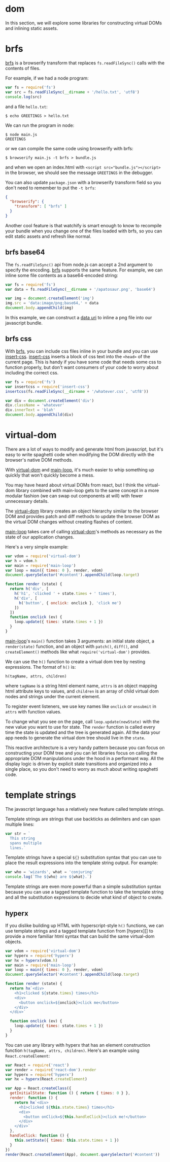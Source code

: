 # dom

In this section, we will explore some libraries for constructing virtual DOMs
and inlining static assets.

# brfs

[brfs][] is a browserify transform that replaces `fs.readFileSync()` calls with
the contents of files.

For example, if we had a node program:

``` js
var fs = require('fs')
var src = fs.readFileSync(__dirname + '/hello.txt', 'utf8')
console.log(src)
```

and a file `hello.txt`:

```
$ echo GREETINGS > hello.txt
```

We can run the program in node:

```
$ node main.js
GREETINGS
```

or we can compile the same code using browserify with brfs:

```
$ browserify main.js -t brfs > bundle.js
```

and when we open an index.html with `<script src="bundle.js"></script>` in the
browser, we should see the message `GREETINGS` in the debugger.

You can also update `package.json` with a browserify transform field so you
don't need to remember to put the `-t brfs`:

``` json
{
  "browserify": {
    "transform": [ "brfs" ]
  }
}
```

Another cool feature is that watchify is smart enough to know to recompile your
bundle when you change one of the files loaded with brfs, so you can edit static
assets and refresh like normal.

## brfs base64

The `fs.readFileSync()` api from node.js can accept a 2nd argument to specify
the encoding. [brfs][] supports the same feature. For example, we can inline
some file contents as a base64-encoded string:

``` js
var fs = require('fs')
var data = fs.readFileSync(__dirname + '/apatosaur.png', 'base64')

var img = document.createElement('img')
img.src = 'data:image/png;base64,' + data
document.body.appendChild(img)
```

In this example, we can construct a [data uri][] to inline a png file into our
javascript bundle.

## brfs css

With [brfs][], you can include css files inline in your bundle and you can use
[insert-css][]. [insert-css][] inserts a block of css text into the `<head>` of
the current page. This is handy if you have some code that needs some css to
function properly, but don't want consumers of your code to worry about
including the correct css.

``` js
var fs = require('fs')
var insertcss = require('insert-css')
insertcss(fs.readFileSync(__dirname + '/whatever.css', 'utf8'))

var div = document.createElement('div')
div.className = 'whatever'
div.innerText = 'blah'
document.body.appendChild(div)
```

[brfs]: https://npmjs.com/package/brfs
[insert-css]: https://npmjs.com/package/insert-css
[data uri]: https://en.wikipedia.org/wiki/Data_URI_scheme

# virtual-dom

There are a lot of ways to modify and generate html from javascript, but
it's easy to write spaghetti code when modifying the DOM directly with the
browser's native DOM methods.

With [virtual-dom][] and [main-loop][], it's much easier to whip something up
quickly that won't quickly become a mess.

You may have heard about virtual DOMs from react, but I think the virtual-dom
library combined with main-loop gets to the same concept in a more modular
fashion (we can swap out components at will) with fewer unnecessary details.

The [virtual-dom][] library creates an object hierarchy similar to the browser
DOM and provides patch and diff methods to update the browser DOM as the virtual
DOM changes without creating flashes of content.

[main-loop][] takes care of calling [virtual-dom][]'s methods as necessary as
the state of our application changes.

Here's a very simple example:

``` js
var vdom = require('virtual-dom')
var h = vdom.h
var main = require('main-loop')
var loop = main({ times: 0 }, render, vdom)
document.querySelector('#content').appendChild(loop.target)

function render (state) {
  return h('div', [
    h('h1', 'clicked ' + state.times + ' times'),
    h('div', [
      h('button', { onclick: onclick }, 'click me')
    ])
  ])
  function onclick (ev) {
    loop.update({ times: state.times + 1 })
  }
}
```

[main-loop][]'s `main()` function takes 3 arguments: an initial state object, a
`render(state)` function, and an object with `patch()`, `diff()`, and
`createElement()` methods like what `require('virtual-dom')` provides.

We can use the `h()` function to create a virtual dom tree by nesting
expressions. The format of `h()` is:

```
h(tagName, attrs, children)
```

where `tagName` is a string html element name, `attrs` is an object mapping html
attribute keys to values, and `children` is an array of child virtual dom nodes
and strings under the current element.

To register event listeners, we use key names like `onclick` or `onsubmit` in
`attrs` with function values.

To change what you see on the page, call `loop.update(newState)` with the new
value you want to use for state. The `render` function is called every time the
state is updated and the tree is generated again. All the data your app needs to
generate the virtual dom tree should live in the `state`.

This reactive architecture is a very handy pattern because you can focus on
constructing your DOM tree and you can let libraries focus on calling the
appropriate DOM manipulations under the hood in a performant way. All the
display logic is driven by explicit state transitions and organized into a
single place, so you don't need to worry as much about writing spaghetti code.

[virtual-dom]: https://npmjs.com/package/virtual-dom
[main-loop]: https://npmjs.com/package/main-loop

# template strings

The javascript language has a relatively new feature called template strings.

Template strings are strings that use backticks as delimiters and can span
multiple lines:

``` js
var str = `
  This string
  spans multiple
  lines.`
```

Template strings have a special `${}` substitution syntax that you can use to
place the result expressions into the template string output. For example:

``` js
var who = 'wizards', what = 'conjuring'
console.log(`The ${who} are ${what}.`)
```

Template strings are even more powerful than a simple substitution syntax
because you can use a tagged template function to take the template string and
all the substitution expressions to decide what kind of object to create.

## hyperx

If you dislike building up HTML with hyperscript-style `h()` functions, we can
use template strings and a tagged template function from [hyperx][] to provide a
more familiar html syntax that can build the same virtual-dom objects.

``` js
var vdom = require('virtual-dom')
var hyperx = require('hyperx')
var hx = hyperx(vdom.h)
var main = require('main-loop')
var loop = main({ times: 0 }, render, vdom)
document.querySelector('#content').appendChild(loop.target)

function render (state) {
  return hx`<div>
    <h1>clicked ${state.times} times</h1>
    <div>
      <button onclick=${onclick}>click me</button>
    </div>
  </div>`

  function onclick (ev) {
    loop.update({ times: state.times + 1 })
  }
}
```

You can use any library with hyperx that has an element construction function
`h(tagName, attrs, children)`. Here's an example using `React.createElement`:

``` js
var React = require('react')
var render = require('react-dom').render
var hyperx = require('hyperx')
var hx = hyperx(React.createElement)

var App = React.createClass({
  getInitialState: function () { return { times: 0 } },
  render: function () {
    return hx`<div>
      <h1>clicked ${this.state.times} times</h1>
      <div>
        <button onClick=${this.handleClick}>click me!</button>
      </div>
    </div>`
  },
  handleClick: function () {
    this.setState({ times: this.state.times + 1 })
  }
})
render(React.createElement(App), document.querySelector('#content'))
```
